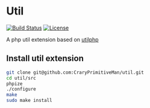 # Util
[![Build Status](https://travis-ci.org/CraryPrimitiveMan/util.png?branch=master)](https://travis-ci.org/CraryPrimitiveMan/util)
[![License](https://img.shields.io/packagist/l/CraryPrimitiveMan/util.svg)](https://github.com/CraryPrimitiveMan/util/blob/master/LICENSE)

A php util extension based on [utilphp](https://github.com/brandonwamboldt/utilphp)

## Install util extension
```sh
git clone git@github.com:CraryPrimitiveMan/util.git
cd util/src
phpize
./configure
make
sudo make install
```
